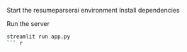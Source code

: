 Start the resumeparserai environment
Install dependencies

Run the server
```bash
streamlit run app.py
``` r